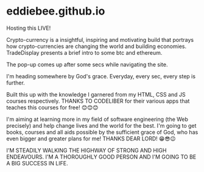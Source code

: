# eddiebee.github.io
 Hosting this LIVE!
 
 Crypto-currency is a insightful, inspiring and motivating build that portrays how crypto-currencies are changing the world and building economies.
 TradeDisplay presents a brief intro to some btc and ethereum.
 
 The pop-up comes up after some secs while navigating the site.

I'm heading somewhere by God's grace. Everyday, every sec, every step is further.

Built this up with the knowledge I garnered from my HTML, CSS and JS courses respectively. THANKS TO CODELIBER for their various apps that teaches this courses for free! 😊😊😊

I'm aiming at learning more in my field of software engineering (the Web precisely) and help change lives and the world for the best.
I'm going to get books, courses and all aids possible by the sufficient grace of God, who has even bigger and greater plans for me! THANKS DEAR LORD! 😁😎😉

I'M STEADILY WALKING THE HIGHWAY OF STRONG AND HIGH ENDEAVOURS.
I'M A THOROUGHLY GOOD PERSON AND I'M GOING TO BE A BIG SUCCESS IN LIFE.
